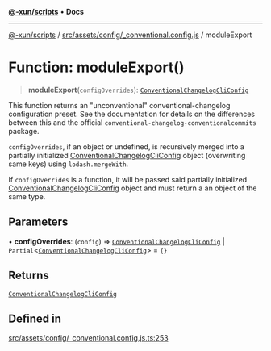 [**@-xun/scripts**](../../../../../README.md) • **Docs**

***

[@-xun/scripts](../../../../../README.md) / [src/assets/config/\_conventional.config.js](../README.md) / moduleExport

# Function: moduleExport()

> **moduleExport**(`configOverrides`): [`ConventionalChangelogCliConfig`](../type-aliases/ConventionalChangelogCliConfig.md)

This function returns an "unconventional" conventional-changelog
configuration preset. See the documentation for details on the differences
between this and the official `conventional-changelog-conventionalcommits`
package.

`configOverrides`, if an object or undefined, is recursively merged into a
partially initialized [ConventionalChangelogCliConfig](../type-aliases/ConventionalChangelogCliConfig.md) object
(overwriting same keys) using `lodash.mergeWith`.

If `configOverrides` is a function, it will be passed said partially
initialized [ConventionalChangelogCliConfig](../type-aliases/ConventionalChangelogCliConfig.md) object and must return a
an object of the same type.

## Parameters

• **configOverrides**: (`config`) => [`ConventionalChangelogCliConfig`](../type-aliases/ConventionalChangelogCliConfig.md) \| `Partial`\<[`ConventionalChangelogCliConfig`](../type-aliases/ConventionalChangelogCliConfig.md)\> = `{}`

## Returns

[`ConventionalChangelogCliConfig`](../type-aliases/ConventionalChangelogCliConfig.md)

## Defined in

[src/assets/config/\_conventional.config.js.ts:253](https://github.com/Xunnamius/xscripts/blob/b9218ee5f94be5da6a48d961950ed32307ad7f96/src/assets/config/_conventional.config.js.ts#L253)
